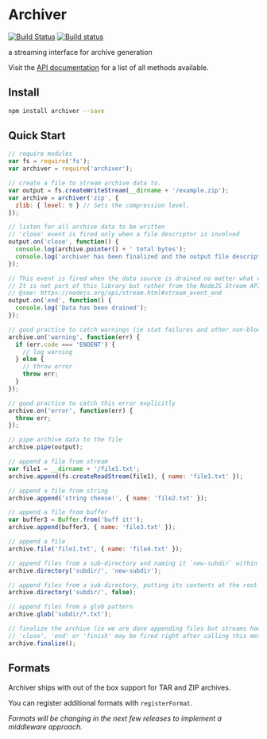 # Archiver

[![Build Status](https://travis-ci.org/archiverjs/node-archiver.svg?branch=master)](https://travis-ci.org/archiverjs/node-archiver) [![Build status](https://ci.appveyor.com/api/projects/status/38kqu3yp159nodxe/branch/master?svg=true)](https://ci.appveyor.com/project/ctalkington/node-archiver/branch/master)

a streaming interface for archive generation

Visit the [API documentation](http://archiverjs.com/) for a list of all methods available.

## Install

```bash
npm install archiver --save
```

## Quick Start

```js
// require modules
var fs = require('fs');
var archiver = require('archiver');

// create a file to stream archive data to.
var output = fs.createWriteStream(__dirname + '/example.zip');
var archive = archiver('zip', {
  zlib: { level: 9 } // Sets the compression level.
});

// listen for all archive data to be written
// 'close' event is fired only when a file descriptor is involved
output.on('close', function() {
  console.log(archive.pointer() + ' total bytes');
  console.log('archiver has been finalized and the output file descriptor has closed.');
});

// This event is fired when the data source is drained no matter what was the data source.
// It is not part of this library but rather from the NodeJS Stream API.
// @see: https://nodejs.org/api/stream.html#stream_event_end
output.on('end', function() {
  console.log('Data has been drained');
});

// good practice to catch warnings (ie stat failures and other non-blocking errors)
archive.on('warning', function(err) {
  if (err.code === 'ENOENT') {
    // log warning
  } else {
    // throw error
    throw err;
  }
});

// good practice to catch this error explicitly
archive.on('error', function(err) {
  throw err;
});

// pipe archive data to the file
archive.pipe(output);

// append a file from stream
var file1 = __dirname + '/file1.txt';
archive.append(fs.createReadStream(file1), { name: 'file1.txt' });

// append a file from string
archive.append('string cheese!', { name: 'file2.txt' });

// append a file from buffer
var buffer3 = Buffer.from('buff it!');
archive.append(buffer3, { name: 'file3.txt' });

// append a file
archive.file('file1.txt', { name: 'file4.txt' });

// append files from a sub-directory and naming it `new-subdir` within the archive
archive.directory('subdir/', 'new-subdir');

// append files from a sub-directory, putting its contents at the root of archive
archive.directory('subdir/', false);

// append files from a glob pattern
archive.glob('subdir/*.txt');

// finalize the archive (ie we are done appending files but streams have to finish yet)
// 'close', 'end' or 'finish' may be fired right after calling this method so register to them beforehand
archive.finalize();
```

## Formats

Archiver ships with out of the box support for TAR and ZIP archives.

You can register additional formats with `registerFormat`.

_Formats will be changing in the next few releases to implement a middleware approach._

